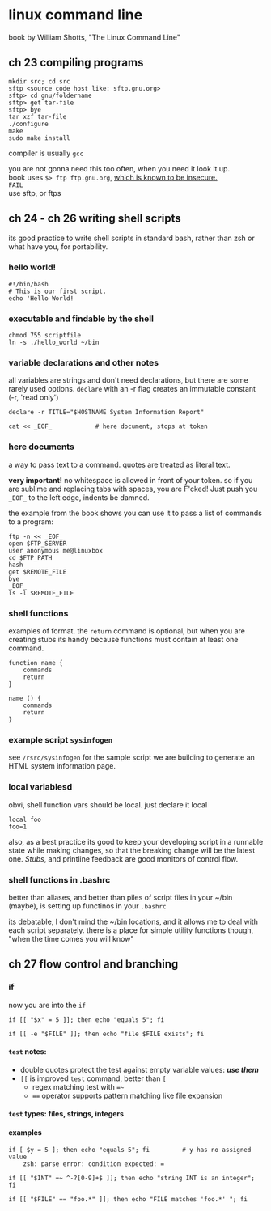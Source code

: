 # linux command line
book by William Shotts, "The Linux Command Line"

## ch 23 compiling programs
	mkdir src; cd src
	sftp <source code host like: sftp.gnu.org>
	sftp> cd gnu/foldername
	sftp> get tar-file
	sftp> bye
	tar xzf tar-file
	./configure
	make
	sudo make install

compiler is usually `gcc`

you are not gonna need this too often, when you need it look it up.  
book uses `$> ftp ftp.gnu.org`, [which is known to be insecure.](http://security.stackexchange.com/questions/23124/good-practices-to-secure-ftp-access)  
`FAIL`   
use sftp, or ftps  

## ch 24 - ch 26 writing shell scripts
its good practice to write shell scripts in standard bash, rather than zsh or what have you, for portability.

### hello world!
	#!/bin/bash
	# This is our first script.
	echo 'Hello World!

### executable and findable by the shell
	chmod 755 scriptfile
	ln -s ./hello_world ~/bin

### variable declarations and other notes
all variables are strings and don't need declarations, but there are some rarely used options. `declare` with an -r flag creates an immutable constant (-r, 'read only')

	declare -r TITLE="$HOSTNAME System Information Report"

	cat << _EOF_			# here document, stops at token

### here documents
a way to pass text to a command. quotes are treated as literal text. 

**very important!** no whitespace is allowed in front of your token. so if you are sublime and replacing tabs with spaces, you are F'cked! Just push you `_EOF_` to the left edge, indents be damned.

the example from the book shows you can use it to pass a list of commands to a program:

	ftp -n << _EOF_
	open $FTP_SERVER
	user anonymous me@linuxbox
	cd $FTP_PATH
	hash
	get $REMOTE_FILE
	bye
	_EOF_
	ls -l $REMOTE_FILE

### shell functions
examples of format. the `return` command is optional, but when you are creating stubs its handy because functions must contain at least one command.

	function name {
		commands
		return
	}

	name () {
		commands
		return
	}

### example script `sysinfogen`
see `/rsrc/sysinfogen` for the sample script we are building to generate an HTML system information page.

### local variablesd
obvi, shell function vars should be local. just declare it local

	local foo
	foo=1

also, as a best practice its good to keep your developing script in a runnable state while making changes, so that the breaking change will be the latest one. *Stubs*, and printline feedback are good monitors of control flow.

### shell functions in .bashrc
better than aliases, and better than piles of script files in your ~/bin (maybe), is setting up functinos in your `.bashrc`

its debatable, I don't mind the ~/bin locations, and it allows me to deal with each script separately. there is a place for simple utility functions though, "when the time comes you will know"

## ch 27 flow control and branching

### if 
now you are into the `if`

	if [[ "$x" = 5 ]]; then echo "equals 5"; fi

	if [[ -e "$FILE" ]]; then echo "file $FILE exists"; fi

#### `test` notes:  
- double quotes protect the test against empty variable values: ***use them***
- `[[` is improved `test` command, better than `[`
	+ regex matching test with `=~`
	+ `==` operator supports pattern matching like file expansion

#### `test` types: files, strings, integers

#### examples
	if [ $y = 5 ]; then echo "equals 5"; fi			# y has no assigned value
		zsh: parse error: condition expected: =
	
	if [[ "$INT" =~ ^-?[0-9]+$ ]]; then echo "string INT is an integer"; fi
	
	if [[ "$FILE" == "foo.*" ]]; then echo "FILE matches 'foo.*' "; fi

